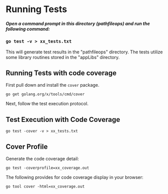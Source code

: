 # Running Tests
##### Open a command prompt in this directory (pathfileops) and run the following command:

### `go test -v > xx_tests.txt`

This will generate test results in the "pathfileops" directory.  The tests utilize
some library routines stored in the "appLibs" directory.

## Running Tests with code coverage

First pull down and install the `cover` package.
 
  `go get golang.org/x/tools/cmd/cover`
  
Next, follow the test execution protocol.  
  
## Test Execution with Code Coverage

 `go test -cover -v > xx_tests.txt`  
     

## Cover Profile

Generate the code coverage detail:

`go test -coverprofile=xx_coverage.out`


The following provides for code coverage display in your
browser:

`go tool cover -html=xx_coverage.out`